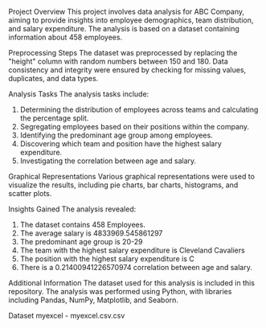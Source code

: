 Project Overview
This project involves data analysis for ABC Company, aiming to provide insights into employee demographics, team distribution, and salary expenditure. The analysis is based on a dataset containing information about 458 employees.

Preprocessing Steps
The dataset was preprocessed by replacing the "height" column with random numbers between 150 and 180. Data consistency and integrity were ensured by checking for missing values, duplicates, and data types.

Analysis Tasks
The analysis tasks include:

1. Determining the distribution of employees across teams and calculating the percentage split.
2. Segregating employees based on their positions within the company.
3. Identifying the predominant age group among employees.
4. Discovering which team and position have the highest salary expenditure.
5. Investigating the correlation between age and salary.

Graphical Representations
Various graphical representations were used to visualize the results, including pie charts, bar charts, histograms, and scatter plots.

Insights Gained
The analysis revealed: 
1. The dataset contains 458 Employees.
2. The average salary is 4833969.545861297
3. The predominant age group is 20-29
4. The team with the highest salary expenditure is Cleveland Cavaliers
5. The position with the highest salary expenditure is C
6. There is a 0.21400941226570974 correlation between age and salary.

Additional Information
The dataset used for this analysis is included in this repository. The analysis was performed using Python, with libraries including Pandas, NumPy, Matplotlib, and Seaborn.

Dataset
myexcel - myexcel.csv.csv
